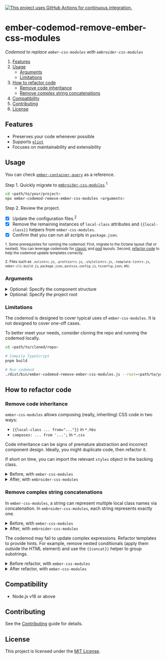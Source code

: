 [![This project uses GitHub Actions for continuous integration.](https://github.com/ijlee2/embroider-css-modules/actions/workflows/ci.yml/badge.svg)](https://github.com/ijlee2/embroider-css-modules/actions/workflows/ci.yml)

# ember-codemod-remove-ember-css-modules

_Codemod to replace `ember-css-modules` with `embroider-css-modules`_

1. [Features](#features)
1. [Usage](#usage)
    - [Arguments](#arguments)
    - [Limitations](#limitations)
1. [How to refactor code](#how-to-refactor-code)
    - [Remove code inheritance](#remove-code-inheritance)
    - [Remove complex string concatenations](#remove-complex-string-concatenations)
1. [Compatibility](#compatibility)
1. [Contributing](#contributing)
1. [License](#license)


## Features

- Preserves your code whenever possible
- Supports [`glint`](https://typed-ember.gitbook.io/glint/)
- Focuses on maintainability and extensibility


## Usage

You can check [`ember-container-query`](https://github.com/ijlee2/ember-container-query/pull/167) as a reference.

Step 1. Quickly migrate to [`embroider-css-modules`](https://github.com/ijlee2/embroider-css-modules).<sup>1</sup>

```sh
cd <path/to/your/project>
npx ember-codemod-remove-ember-css-modules <arguments>
```

Step 2. Review the project.

- [x] Update the configuration files.<sup>2</sup>
- [x] Remove the remaining instances of `local-class` attributes and `{{local-class}}` helpers from `ember-css-modules`.
- [x] Confirm that you can run all scripts in `package.json`.

<sup>1. Some prerequisites for running the codemod: First, migrate to the Octane layout (flat or nested). You can leverage codemods for [classic](https://github.com/ember-codemods/ember-component-template-colocation-migrator) and [pod](https://github.com/ijlee2/ember-codemod-pod-to-octane) layouts. Second, [refactor code](#how-to-refactor-code) to help the codemod update templates correctly.</sup>

<sup>2. Files such as `.eslintrc.js`, `.prettierrc.js`, `.stylelintrc.js`, `.template-lintrc.js`, `ember-cli-build.js`, `package.json`, `postcss.config.js`, `tsconfig.json`, etc.</sup>


### Arguments

<details>
<summary>Optional: Specify the component structure</summary>

By default, an Octane project has the flat component structure. Pass `--component-structure` to indicate otherwise.

```sh
npx ember-codemod-remove-ember-css-modules --component-structure="nested"
```

</details>

<details>
<summary>Optional: Specify the project root</summary>

Pass `--root` to run the codemod on a project somewhere else (i.e. not in the current directory).

```sh
npx ember-codemod-remove-ember-css-modules --root=<path/to/your/project>
```

</details>


### Limitations

The codemod is designed to cover typical uses of `ember-css-modules`. It is not designed to cover one-off cases.

To better meet your needs, consider cloning the repo and running the codemod locally.

```sh
cd <path/to/cloned/repo>

# Compile TypeScript
pnpm build

# Run codemod
./dist/bin/ember-codemod-remove-ember-css-modules.js --root=<path/to/your/project>
```


## How to refactor code

### Remove code inheritance

`ember-css-modules` allows composing (really, inheriting) CSS code in two ways:

- `{{local-class ... from="..."}}` in `*.hbs`
- `composes: ... from '...';` in `*.css`

Code inheritance can be signs of premature abstraction and incorrect component design. Ideally, you might duplicate code, then refactor it.

If short on time, you can import the relevant `styles` object in the backing class.

<details>

<summary>Before, with <code>ember-css-modules</code></summary>

Case 1:

```hbs
{{! app/components/ui/form/textarea.hbs }}
<textarea
  class={{local-class "input" from "app/components/ui/form/input.css"}}
/>
```

Case 2:

```css
/* app/components/ui/form/textarea.css */
.textarea {
  composes: input from "app/components/ui/form/input.css";
}
```

```hbs
{{! app/components/ui/form/textarea.hbs }}
<textarea
  local-class="textarea"
/>
```

</details>

<details>

<summary>After, with <code>embroider-css-modules</code></summary>

```ts
/* app/components/ui/form/textarea.ts */
import Component from '@glimmer/component';

import inputStyles from './input.css';
import styles from './textarea.css';

export default class UiFormTextareaComponent extends Component {
  inputStyles = inputStyles;
  styles = styles;
}
```

```hbs
{{! app/components/ui/form/textarea.hbs }}
<textarea
  class={{this.inputStyles.input}}
/>
```

</details>


### Remove complex string concatenations

In `ember-css-modules`, a string can represent multiple local class names via concatenation. In `embroider-css-modules`, each string represents exactly one.

<details>

<summary>Before, with <code>ember-css-modules</code></summary>

```hbs
{{! app/components/ui/form/textarea.hbs }}
<textarea
  local-class="
    textarea
    {{if (or @isDisabled @isReadOnly) 'is-disabled'}}
  "
/>
```

</details>

<details>

<summary>After, with <code>embroider-css-modules</code></summary>

```hbs
{{! app/components/ui/form/textarea.hbs }}
<textarea
  class={{local-class
    this.styles
    "textarea"
    (if (or @isDisabled @isReadOnly) "is-disabled")
  }}
/>
```

</details>

The codemod may fail to update complex expressions. Refactor templates to provide hints. For example, remove nested conditionals (apply them outside the HTML element) and use the `{{concat}}` helper to group substrings.

<details>

<summary>Before refactor, with <code>ember-css-modules</code></summary>

```hbs
{{! app/components/ui/form/phone.hbs }}
<input
  local-class="input flag-{{@country}}"
  type="tel"
/>
```

</details>

<details>

<summary>After refactor, with <code>ember-css-modules</code></summary>

```hbs
{{! app/components/ui/form/phone.hbs }}
<input
  local-class="input {{concat 'flag-' @country}}"
  type="tel"
/>
```

</details>


## Compatibility

- Node.js v16 or above


## Contributing

See the [Contributing](../../CONTRIBUTING.md) guide for details.


## License

This project is licensed under the [MIT License](LICENSE.md).

